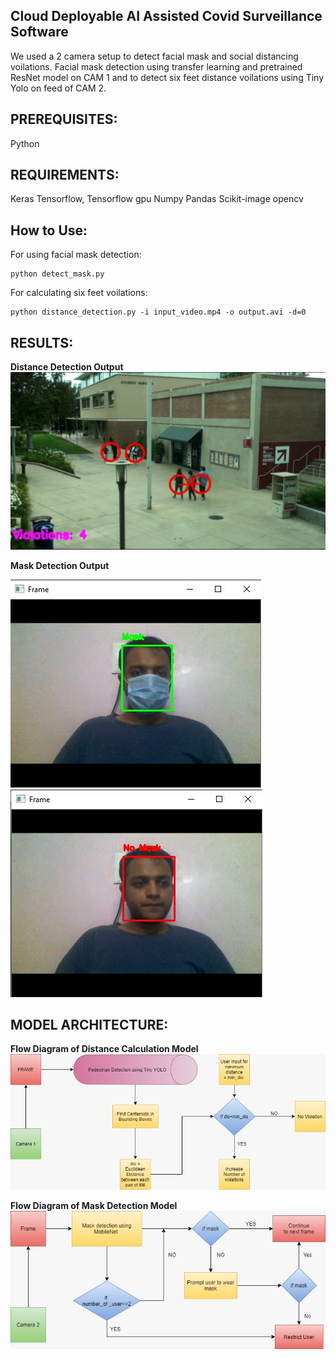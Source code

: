 ## Cloud Deployable AI Assisted Covid Surveillance Software

We used a 2 camera setup to detect facial mask and social distancing voilations.
Facial mask detection using transfer learning and pretrained ResNet model on CAM 1
and to detect six feet distance voilations using Tiny Yolo on feed of CAM 2.

## PREREQUISITES:
Python

## REQUIREMENTS:
Keras
Tensorflow, Tensorflow gpu
Numpy
Pandas
Scikit-image
opencv


## How to Use:

For using facial mask detection:
```
python detect_mask.py
```
For calculating six feet voilations:
```
python distance_detection.py -i input_video.mp4 -o output.avi -d=0
```


## RESULTS:
**Distance Detection Output**
![](Distance-Detection/distancing.png)  

**Mask Detection Output**

![](Mask-Detection/mask.jpg) ![](Mask-Detection/no_mask.jpg)


## MODEL ARCHITECTURE:

**Flow Diagram of Distance Calculation Model**
![](Distance-Detection/distance_detection_flow_diagram.jpg)

**Flow Diagram of Mask Detection Model**
![](Mask-Detection/mask_flow_diagram.jpg)
